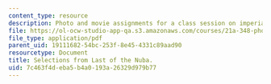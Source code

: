 ```yaml
---
content_type: resource
description: Photo and movie assignments for a class session on imperialism and photography.
file: https://ol-ocw-studio-app-qa.s3.amazonaws.com/courses/21a-348-photography-and-truth-spring-2008/7c463f4deba5b4a0193a26329d979b77_MIT21A_348S08_nuba.pdf
file_type: application/pdf
parent_uid: 19111682-54bc-253f-8e45-4331c89aad90
resourcetype: Document
title: Selections from Last of the Nuba.
uid: 7c463f4d-eba5-b4a0-193a-26329d979b77
---
```


